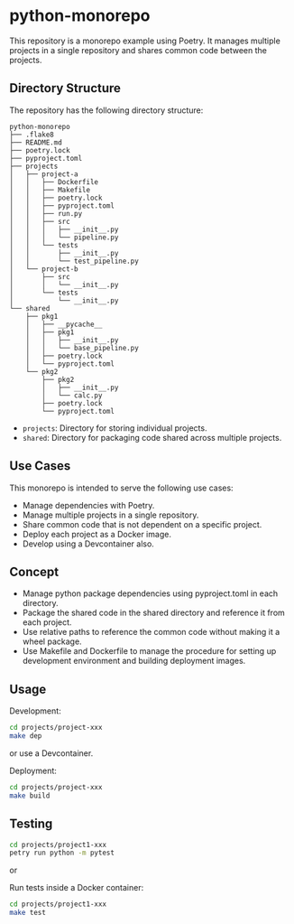 # python-monorepo

This repository is a monorepo example using Poetry. It manages multiple projects in a single repository and shares common code between the projects.

## Directory Structure

The repository has the following directory structure:

```
python-monorepo
├── .flake8
├── README.md
├── poetry.lock
├── pyproject.toml
├── projects
│   ├── project-a
│   │   ├── Dockerfile
│   │   ├── Makefile
│   │   ├── poetry.lock
│   │   ├── pyproject.toml
│   │   ├── run.py
│   │   ├── src
│   │   │   ├── __init__.py
│   │   │   └── pipeline.py
│   │   └── tests
│   │       ├── __init__.py
│   │       └── test_pipeline.py
│   └── project-b
│       ├── src
│       │   └── __init__.py
│       └── tests
│           └── __init__.py
└── shared
    ├── pkg1
    │   ├── __pycache__
    │   ├── pkg1
    │   │   ├── __init__.py
    │   │   └── base_pipeline.py
    │   ├── poetry.lock
    │   └── pyproject.toml
    └── pkg2
        ├── pkg2
        │   ├── __init__.py
        │   └── calc.py
        ├── poetry.lock
        └── pyproject.toml
```
* `projects`: Directory for storing individual projects.
* `shared`: Directory for packaging code shared across multiple projects.

## Use Cases

This monorepo is intended to serve the following use cases:
* Manage dependencies with Poetry.
* Manage multiple projects in a single repository.
* Share common code that is not dependent on a specific project.
* Deploy each project as a Docker image.
* Develop using a Devcontainer also.

## Concept

* Manage python package dependencies using pyproject.toml in each directory.
* Package the shared code in the shared directory and reference it from each project.
* Use relative paths to reference the common code without making it a wheel package.
* Use Makefile and Dockerfile to manage the procedure for setting up development environment and building deployment images.

## Usage

Development:
```bash
cd projects/project-xxx
make dep
```
or use a Devcontainer.

Deployment:
```bash
cd projects/project-xxx
make build
```

## Testing

```bash
cd projects/project1-xxx
petry run python -m pytest
```
or

Run tests inside a Docker container:
```bash
cd projects/project1-xxx
make test
```
